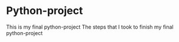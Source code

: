 # Python-project
This is my final python-project
The steps that I took to finish my final python-project
##

